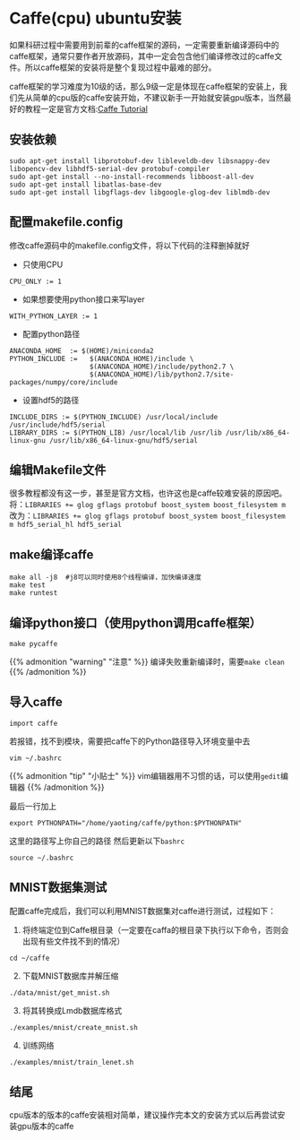 # Caffe(cpu) ubuntu安装

如果科研过程中需要用到前辈的caffe框架的源码，一定需要重新编译源码中的caffe框架，通常只要作者开放源码，其中一定会包含他们编译修改过的caffe文件。所以caffe框架的安装将是整个复现过程中最难的部分。
<!--more-->
caffe框架的学习难度为10级的话，那么9级一定是体现在caffe框架的安装上，我们先从简单的cpu版的caffe安装开始，不建议新手一开始就安装gpu版本，当然最好的教程一定是官方文档:[Caffe Tutorial](http://caffe.berkeleyvision.org/tutorial/)
## 安装依赖
~~~shell
sudo apt-get install libprotobuf-dev libleveldb-dev libsnappy-dev libopencv-dev libhdf5-serial-dev protobuf-compiler
sudo apt-get install --no-install-recommends libboost-all-dev
sudo apt-get install libatlas-base-dev
sudo apt-get install libgflags-dev libgoogle-glog-dev liblmdb-dev
~~~
## 配置makefile.config
修改caffe源码中的makefile.config文件，将以下代码的注释删掉就好
* 只使用CPU
~~~
CPU_ONLY := 1
~~~
* 如果想要使用python接口来写layer
~~~
WITH_PYTHON_LAYER := 1
~~~
* 配置python路径
~~~
ANACONDA_HOME  := $(HOME)/miniconda2
PYTHON_INCLUDE :=   $(ANACONDA_HOME)/include \
                    $(ANACONDA_HOME)/include/python2.7 \
                    $(ANACONDA_HOME)/lib/python2.7/site-packages/numpy/core/include 
~~~
* 设置hdf5的路径
~~~
INCLUDE_DIRS := $(PYTHON_INCLUDE) /usr/local/include /usr/include/hdf5/serial
LIBRARY_DIRS := $(PYTHON_LIB) /usr/local/lib /usr/lib /usr/lib/x86_64-linux-gnu /usr/lib/x86_64-linux-gnu/hdf5/serial 
~~~
## 编辑Makefile文件
很多教程都没有这一步，甚至是官方文档，也许这也是caffe较难安装的原因吧。
将：`LIBRARIES += glog gflags protobuf boost_system boost_filesystem m`
改为：`LIBRARIES += glog gflags protobuf boost_system boost_filesystem m hdf5_serial_hl hdf5_serial`
## make编译caffe
~~~shell
make all -j8  #j8可以同时使用8个线程编译，加快编译速度
make test
make runtest
~~~
## 编译python接口（使用python调用caffe框架）
~~~shell
make pycaffe
~~~

{{% admonition "warning" "注意" %}}
编译失败重新编译时，需要`make clean`
{{% /admonition %}}

## 导入caffe
~~~
import caffe 
~~~
若报错，找不到模块，需要把caffe下的Python路径导入环境变量中去
~~~shell
vim ~/.bashrc
~~~

{{% admonition "tip" "小贴士" %}}
vim编辑器用不习惯的话，可以使用`gedit`编辑器
{{% /admonition %}}

最后一行加上
~~~
export PYTHONPATH="/home/yaoting/caffe/python:$PYTHONPATH"
~~~
这里的路径写上你自己的路径
然后更新以下`bashrc`
~~~shell
source ~/.bashrc
~~~
## MNIST数据集测试
配置caffe完成后，我们可以利用MNIST数据集对caffe进行测试，过程如下：
1. 将终端定位到Caffe根目录（一定要在caffa的根目录下执行以下命令，否则会出现有些文件找不到的情况）
~~~
cd ~/caffe
~~~
2. 下载MNIST数据库并解压缩
~~~
./data/mnist/get_mnist.sh
~~~
3. 将其转换成Lmdb数据库格式
~~~
./examples/mnist/create_mnist.sh
~~~
4. 训练网络
~~~
./examples/mnist/train_lenet.sh
~~~
## 结尾
cpu版本的版本的caffe安装相对简单，建议操作完本文的安装方式以后再尝试安装gpu版本的caffe
